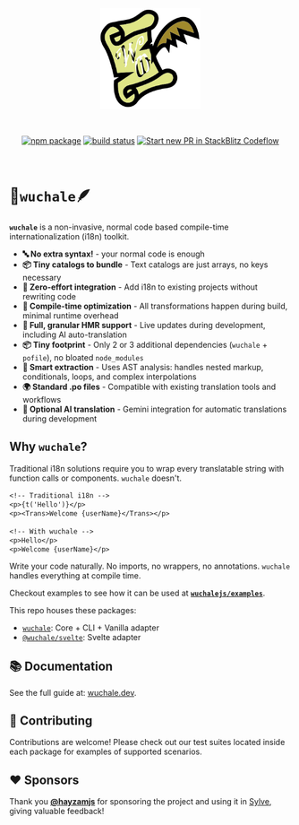 <p align="center">
    <img width="180" src="https://raw.githubusercontent.com/wuchalejs/wuchalejs.github.io/main/public/favicon.svg" alt="wuchale logo">
</p>
<br/>
<p align="center">
  <a href="https://npmjs.com/package/wuchale"><img src="https://img.shields.io/npm/v/wuchale.svg" alt="npm package"></a>
  <a href="https://github.com/wuchalejs/wuchale/actions/workflows/node.js.yml"><img src="https://github.com/K1DV5/wuchale/actions/workflows/node.js.yml/badge.svg?branch=main" alt="build status"></a>
  <a href="https://pr.new/wuchalejs/wuchale"><img src="https://developer.stackblitz.com/img/start_pr_dark_small.svg" alt="Start new PR in StackBlitz Codeflow"></a>
</p>
<br/>

# 📜`wuchale`🪶

**`wuchale`** is a non-invasive, normal code based compile-time internationalization (i18n) toolkit.

- **🔤 No extra syntax!** - your normal code is enough
- **📦 Tiny catalogs to bundle** - Text catalogs are just arrays, no keys necessary
- **🔧 Zero-effort integration** - Add i18n to existing projects without rewriting code
- **🚀 Compile-time optimization** - All transformations happen during build, minimal runtime overhead
- **🔄 Full, granular HMR support** - Live updates during development, including AI auto-translation
- **📦 Tiny footprint** - Only 2 or 3 additional dependencies (`wuchale` + `pofile`), no bloated `node_modules`
- **🎯 Smart extraction** - Uses AST analysis: handles nested markup, conditionals, loops, and complex interpolations
- **🌍 Standard .po files** - Compatible with existing translation tools and workflows
- **🤖 Optional AI translation** - Gemini integration for automatic translations during development

## Why `wuchale`?

Traditional i18n solutions require you to wrap every translatable string with
function calls or components. `wuchale` doesn't.

```svelte
<!-- Traditional i18n -->
<p>{t('Hello')}</p>
<p><Trans>Welcome {userName}</Trans></p>

<!-- With wuchale -->
<p>Hello</p>
<p>Welcome {userName}</p>
```

Write your code naturally. No imports, no wrappers, no annotations.
`wuchale` handles everything at compile time.

Checkout examples to see how it can be used at **[`wuchalejs/examples`](https://github.com/wuchalejs/examples)**.

This repo houses these packages:

- [`wuchale`](https://npmjs.com/package/wuchale): Core + CLI + Vanilla adapter
- [`@wuchale/svelte`](https://npmjs.com/package/@wuchale/svelte): Svelte adapter

## 📚 Documentation

See the full guide at: [wuchale.dev](https://wuchale.dev/).

## 🤝 Contributing

Contributions are welcome! Please check out our test suites located inside each package for examples of supported scenarios.

## ❤️ Sponsors

Thank you **[@hayzamjs](https://github.com/hayzamjs)** for sponsoring the
project and using it in [Sylve](https://github.com/AlchemillaHQ/Sylve), giving
valuable feedback!
